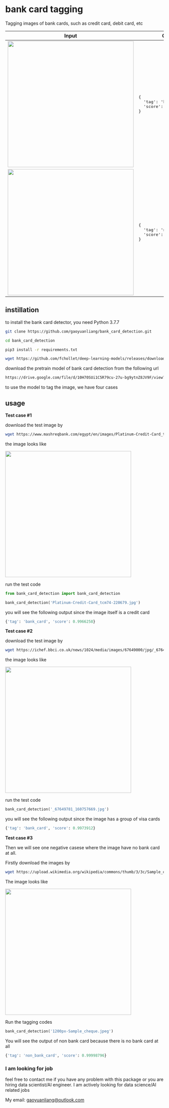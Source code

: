# bank card tagging

Tagging images of bank cards, such as credit card, debit card, etc

<table>
  <thead>
    <tr>
      <th>Input</th>
      <th>Output</th>
    </tr>
  </thead>
  <tr>
    <td>
      <img src="https://github.com/gaoyuanliang/bank_card_detection/blob/master/bank_card.jfif" width="400">
    </td>
    <td>
      <pre>
{
  'tag': 'bank_card', 
  'score': 0.9966258
}
</pre>
    </td>
  </tr>
  <tr>
    <td>
      <img src="https://github.com/gaoyuanliang/bank_card_detection/blob/master/non_bank_card.jfif" width="400">
    </td>
    <td>
      <pre>
{
  'tag': 'non_bank_card', 
  'score': 0.99998796
}
</pre>
    </td>
  </tr>
</table>

## instillation

to install the bank card detector, you need Python 3.7.7 

```bash
git clone https://github.com/gaoyuanliang/bank_card_detection.git

cd bank_card_detection

pip3 install -r requirements.txt

wget https://github.com/fchollet/deep-learning-models/releases/download/v0.4/xception_weights_tf_dim_ordering_tf_kernels_notop.h5
```

download the pretrain model of bank card detection from the following url

```bash
https://drive.google.com/file/d/10H70SUi1C5R79cu-27u-bg9ytnZ8JV9F/view?usp=sharing
```

to use the model to tag the image, we have four cases

## usage

**Test case #1**

download the test image by 

```bash
wget https://www.mashreqbank.com/egypt/en/images/Platinum-Credit-Card_tcm74-220679.jpg
```

the image looks like

<img src="https://www.mashreqbank.com/egypt/en/images/Platinum-Credit-Card_tcm74-220679.jpg" width="400">

run the test code

```python
from bank_card_detection import bank_card_detection

bank_card_detection('Platinum-Credit-Card_tcm74-220679.jpg')
```

you will see the following output since the image itself is a credit card

```python
{'tag': 'bank_card', 'score': 0.9966258}
```

**Test case #2**

download the test image by 

```bash
wget https://ichef.bbci.co.uk/news/1024/media/images/67649000/jpg/_67649781_160757669.jpg
```

the image looks like

<img src="https://ichef.bbci.co.uk/news/1024/media/images/67649000/jpg/_67649781_160757669.jpg" width="400">
 
run the test code

```python
bank_card_detection('_67649781_160757669.jpg')
```

you will see the following output since the image has a group of visa cards

```python
{'tag': 'bank_card', 'score': 0.9973912}
```

**Test case #3**

Then we will see one negative casese where the image have no bank card at all. 

Firstly download the images by 

```bash
wget https://upload.wikimedia.org/wikipedia/commons/thumb/3/3c/Sample_cheque.jpeg/1200px-Sample_cheque.jpeg
```

The image looks like 

<img src="https://upload.wikimedia.org/wikipedia/commons/thumb/3/3c/Sample_cheque.jpeg/1200px-Sample_cheque.jpeg" width="400">
 
Run the tagging codes

```python
bank_card_detection('1200px-Sample_cheque.jpeg')
```

You will see the output of non bank card because there is no bank card at all

```python
{'tag': 'non_bank_card', 'score': 0.99998796}
```

### I am looking for job


feel free to contact me if you have any problem with this package or you are hiring data scientist/AI engineer. I am actively looking for data science/AI related jobs

My email: gaoyuanliang@outlook.com
